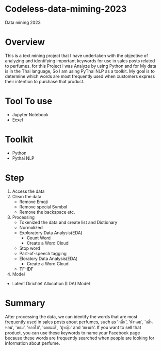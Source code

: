 # Codeless-data-miming-2023
Data mining 2023

# Overview
This is a text mining project that I have undertaken with the objective of analyzing and identifying important keywords for use in sales posts related to perfumes. for this Project I was Analyze by using Python and for My data is in the Thai language, So I am using PyThai NLP as a toolkit. My goal is to determine which words are most frequently used when customers express their intention to purchase that product.
  
# Tool To use
- Jupyter Notebook
- Ecxel

# Toolkit 
- Python
- Pythai NLP

# Step
1. Access the data
2. Clean the data
    - Remove Emoji
    - Remove special Symbol
    - Remove the backspace etc.
3. Processing
   - Tokenized the data and create list and Dictionary
   - Normolized
   - Exploratory Data Analysis(EDA)
     - Count Word
     - Create a Word Cloud
   - Stop word
   - Part-of-speech tagging
   - Eloratory Data Analysis(EDA)
     - Create a Word Cloud 
   - TF-IDF
4. Model
  - Latent Dirichlet Allocation (LDA) Model

# Summary
After processing the data, we can identify the words that are most frequently used in sales posts about perfumes, such as 'กลิ่น', 'น้ำหอม', 'กลิ่นหอม', 'หอม', 'ดอกไม้', 'ดอกมะลิ', 'ผู้หญิง' and 'ของแท้'. If you want to sell that product, you can use these keywords to name your Facebook page because these words are frequently searched when people are looking for information about perfume.
  

